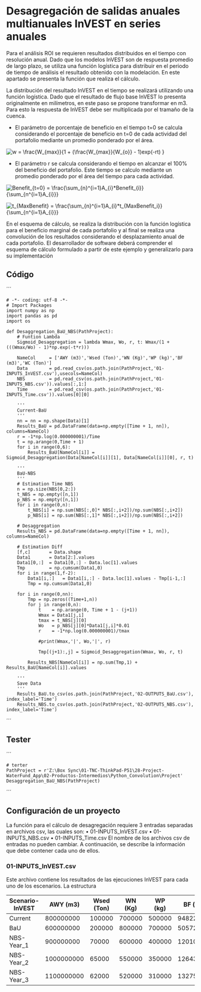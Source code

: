 # Desagregación de salidas anuales multianuales InVEST en series anuales

Para el análisis ROI se requieren resultados distribuidos en el tiempo con resolución anual. Dado que los modelos InVEST son de respuesta promedio de largo plazo, se utiliza una función logística para distribuir en el periodo de tiempo de análisis el resultado obtenido con la modelación. En este apartado se presenta la función que realiza el cálculo.

La distribución del resultado InVEST en el tiempo se realizará utilizando una función logística. Dado que el resultado de flujo base InVEST lo presenta originalmente en milímetros, en este paso se propone transformar en m3. Para esto la respuesta de InVEST debe ser multiplicada por el tramaño de la cuenca.

* El parámetro de porcentaje de beneficio en el tiempo t=0 se calcula considerando el porcentaje de beneficio en t=0 de cada actividad del portafolio mediante un promedio ponderado por el área.

<img src="https://latex.codecogs.com/gif.latex?w&space;=&space;\frac{W_{max}}{1&space;&plus;&space;(\frac{W_{max}}{W_{o}}&space;-&space;1)exp(-rt)&space;}" title="w = \frac{W_{max}}{1 + (\frac{W_{max}}{W_{o}} - 1)exp(-rt) }" /></a>


* El parámetro r se calcula considerando el tiempo en alcanzar el 100% del beneficio del portafolio. Este tiempo se calculo mediante un promedio ponderado por el área del tiempo para cada actividad.

<img src="https://latex.codecogs.com/gif.latex?Benefit_{t=0}&space;=&space;\frac{\sum_{n}^{i=1}A_{i}*Benefit_{i}}{\sum_{n^{i=1}A_{i}}}" title="Benefit_{t=0} = \frac{\sum_{n}^{i=1}A_{i}*Benefit_{i}}{\sum_{n^{i=1}A_{i}}}" /></a>

<img src="https://latex.codecogs.com/gif.latex?t_{MaxBenefit}&space;=&space;\frac{\sum_{n}^{i=1}A_{i}*t_{MaxBenefit_i}}{\sum_{n^{i=1}A_{i}}}" title="t_{MaxBenefit} = \frac{\sum_{n}^{i=1}A_{i}*t_{MaxBenefit_i}}{\sum_{n^{i=1}A_{i}}}" /></a>

En el esquema de cálculo, se realiza la distribución con la función logística para el beneficio marginal de cada portafolio y al final se realiza una convolución de los resultados considerando el desplazamiento anual de cada portafolio. El desarrollador de software deberá comprender el esquema de cálculo formulado a partir de este ejemplo y generalizarlo para su implementación

## Código

´´´

    # -*- coding: utf-8 -*-
    # Import Packages
    import numpy as np
    import pandas as pd
    import os

    def Desaggregation_BaU_NBS(PathProject):
        # Funtion Lambda
        Sigmoid_Desaggregation = lambda Wmax, Wo, r, t: Wmax/(1 + (((Wmax/Wo) - 1)*np.exp(-t*r)))

        NameCol     = ['AWY (m3)','Wsed (Ton)','WN (Kg)','WP (kg)','BF (m3)','WC (Ton)']
        Data        = pd.read_csv(os.path.join(PathProject,'01-INPUTS_InVEST.csv'),usecols=NameCol)
        NBS         = pd.read_csv(os.path.join(PathProject,'01-INPUTS_NBS.csv')).values[:,1:]
        Time        = pd.read_csv(os.path.join(PathProject,'01-INPUTS_Time.csv')).values[0][0]

        '''
        Current-BaU
        '''
        nn = nn = np.shape(Data)[1]
        Results_BaU = pd.DataFrame(data=np.empty([Time + 1, nn]), columns=NameCol)
        r = -1*np.log(0.000000001)/Time
        t = np.arange(0,Time + 1)
        for i in range(0,6):
            Results_BaU[NameCol[i]] = Sigmoid_Desaggregation(Data[NameCol[i]][1], Data[NameCol[i]][0], r, t)

        '''
        BaU-NBS
        '''
        # Estimation Time NBS
        n = np.size(NBS[0,2:])
        t_NBS = np.empty([n,1])
        p_NBS = np.empty([n,1])
        for i in range(0,n):
            t_NBS[i] = np.sum(NBS[:,0]* NBS[:,i+2])/np.sum(NBS[:,i+2])
            p_NBS[i] = np.sum(NBS[:,1]* NBS[:,i+2])/np.sum(NBS[:,i+2])

        # Desaggregation
        Results_NBS = pd.DataFrame(data=np.empty([Time + 1, nn]), columns=NameCol)

        # Estimation Diff
        [f,c]       = Data.shape
        Data1       = Data[2:].values
        Data1[0,:]  = Data1[0,:] - Data.loc[1].values
        Tmp         = np.cumsum(Data1,0)
        for i in range(1,f-2):
            Data1[i,:]   = Data1[i,:] - Data.loc[1].values - Tmp[i-1,:]
            Tmp = np.cumsum(Data1,0)

        for i in range(0,nn):
            Tmp = np.zeros((Time+1,n))
            for j in range(0,n):
                t    = np.arange(0, Time + 1 - (j+1))
                Wmax = Data1[j,i]
                tmax = t_NBS[j][0]
                Wo   = p_NBS[j][0]*Data1[j,i]*0.01
                r    = -1*np.log(0.000000001)/tmax

                #print(Wmax,'|', Wo,'|', r)

                Tmp[(j+1):,j] = Sigmoid_Desaggregation(Wmax, Wo, r, t)

            Results_NBS[NameCol[i]] = np.sum(Tmp,1) + Results_BaU[NameCol[i]].values

        '''    
        Save Data
        '''
        Results_BaU.to_csv(os.path.join(PathProject,'02-OUTPUTS_BaU.csv'), index_label='Time')
        Results_NBS.to_csv(os.path.join(PathProject,'02-OUTPUTS_NBS.csv'), index_label='Time')

	
´´´
## Tester 

´´´

    # terter
    PathProject = r'Z:\Box Sync\01-TNC-ThinkPad-P51\28-Project-WaterFund_App\02-Productos-Intermedios\Python_Convolution\Project'
    Desaggregation_BaU_NBS(PathProject)
    
´´´

## Configuración de un proyecto
La función para el cálculo de desagregación requiere 3 entradas separadas en archivos csv, las cuales son:
•	01-INPUTS_InVEST.csv
•	01-INPUTS_NBS.csv
•	01-INPUTS_Time.csv
El nombre de los archivos csv de entradas no pueden cambiar. A continuación, se describe la información que debe contener cada uno de ellos.

### 01-INPUTS_InVEST.csv
Este archivo contiene los resultados de las ejecuciones InVEST para cada uno de los escenarios. La estructura 

|Scenario-InVEST|AWY (m3)|Wsed (Ton)|WN (Kg)|WP (kg)|BF (m3)|WC (Ton)|
|--|--|--|--|--|--|--|
|Current|800000000|100000|700000|500000|94822500|150|
|BaU|600000000|200000|800000|700000|50572000|50|
|NBS-Year_1|900000000|70000|600000|400000|120108500|250|
|NBS-Year_2|1000000000|65000|550000|350000|126430000|300|
|NBS-Year_3|1100000000|62000|520000|310000|132751500|330|

